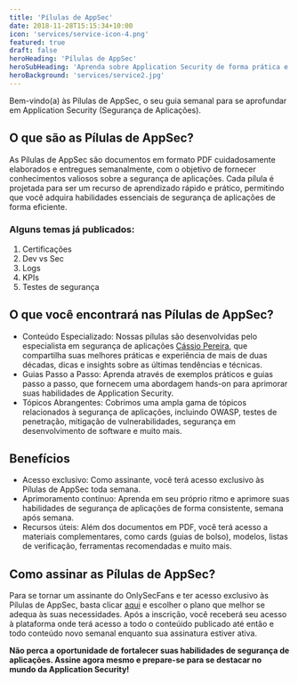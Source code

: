 ```yaml
---
title: 'Pílulas de AppSec'
date: 2018-11-28T15:15:34+10:00
icon: 'services/service-icon-4.png'
featured: true
draft: false
heroHeading: 'Pílulas de AppSec'
heroSubHeading: 'Aprenda sobre Application Security de forma prática e contínua'
heroBackground: 'services/service2.jpg'
---
```


Bem-vindo(a) às Pílulas de AppSec, o seu guia semanal para se aprofundar em Application Security (Segurança de Aplicações).

## O que são as Pílulas de AppSec?

As Pílulas de AppSec são documentos em formato PDF cuidadosamente elaborados e entregues semanalmente, com o objetivo de fornecer conhecimentos valiosos sobre a segurança de aplicações. Cada pílula é projetada para ser um recurso de aprendizado rápido e prático, permitindo que você adquira habilidades essenciais de segurança de aplicações de forma eficiente.

### Alguns temas já publicados:

1. Certificações
2. Dev vs Sec
3. Logs
4. KPIs
5. Testes de segurança

## O que você encontrará nas Pílulas de AppSec?

- Conteúdo Especializado: Nossas pílulas são desenvolvidas pelo especialista em segurança de aplicações [Cássio Pereira](https://linktr.ee/cassiodeveloper), que compartilha suas melhores práticas e experiência de mais de duas décadas, dicas e insights sobre as últimas tendências e técnicas.
- Guias Passo a Passo: Aprenda através de exemplos práticos e guias passo a passo, que fornecem uma abordagem hands-on para aprimorar suas habilidades de Application Security.
- Tópicos Abrangentes: Cobrimos uma ampla gama de tópicos relacionados à segurança de aplicações, incluindo OWASP, testes de penetração, mitigação de vulnerabilidades, segurança em desenvolvimento de software e muito mais.

## Benefícios

- Acesso exclusivo: Como assinante, você terá acesso exclusivo às Pílulas de AppSec toda semana.
- Aprimoramento contínuo: Aprenda em seu próprio ritmo e aprimore suas habilidades de segurança de aplicações de forma consistente, semana após semana.
- Recursos úteis: Além dos documentos em PDF, você terá acesso a materiais complementares, como cards (guias de bolso), modelos, listas de verificação, ferramentas recomendadas e muito mais.

## Como assinar as Pílulas de AppSec?

Para se tornar um assinante do OnlySecFans e ter acesso exclusivo às Pílulas de AppSec, basta clicar [aqui](https://pay.hotmart.com/P82624344I) e escolher o plano que melhor se adequa às suas necessidades. Após a inscrição, você receberá seu acesso à plataforma onde terá acesso a todo o conteúido publicado até então e todo conteúdo novo semanal enquanto sua assinatura estiver ativa.

**Não perca a oportunidade de fortalecer suas habilidades de segurança de aplicações. Assine agora mesmo e prepare-se para se destacar no mundo da Application Security!**